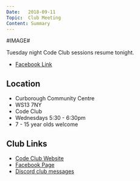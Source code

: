 ```yaml
---
Date:   2018-09-11
Topic:  Club Meeting
Content: Summary
---
```

#IMAGE#

Tuesday night Code Club sessions resume tonight.

* [Facebook Link](https://www.facebook.com/1481985248595237/posts/1706891252771301/)

## Location

* Curborough Community Centre
* WS13 7NY
* Code Club
* Wednesdays 5:30 - 6:30pm
* 7 - 15 year olds welcome

## Club Links

* [Code Club Website](https://lichfield-code-club.github.io/)
* [Facebook Page](https://www.facebook.com/LichfieldCoders)
* [Discord club messages](https://discord.gg/szz6xGK)

